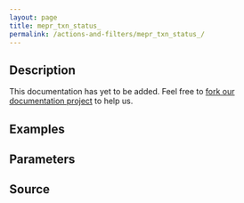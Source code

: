 ```yaml
---
layout: page
title: mepr_txn_status_
permalink: /actions-and-filters/mepr_txn_status_/
---
```


## Description

This documentation has yet to be added. Feel free to [fork our documentation project](https://github.com/caseproof/memberpress-docs) to help us.

## Examples


## Parameters


## Source


